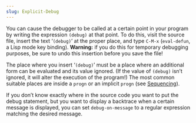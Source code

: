 ```yaml
---
slug: Explicit-Debug
---
```


You can cause the debugger to be called at a certain point in your program by writing the expression `(debug)` at that point. To do this, visit the source file, insert the text ‘`(debug)`’ at the proper place, and type `C-M-x` (`eval-defun`, a Lisp mode key binding). **Warning:** if you do this for temporary debugging purposes, be sure to undo this insertion before you save the file!

The place where you insert ‘`(debug)`’ must be a place where an additional form can be evaluated and its value ignored. (If the value of `(debug)` isn’t ignored, it will alter the execution of the program!) The most common suitable places are inside a `progn` or an implicit `progn` (see [Sequencing](Sequencing)).

If you don’t know exactly where in the source code you want to put the debug statement, but you want to display a backtrace when a certain message is displayed, you can set `debug-on-message` to a regular expression matching the desired message.
